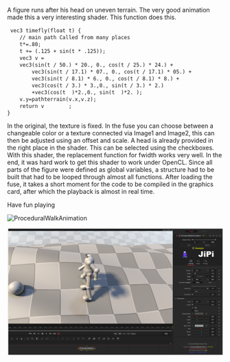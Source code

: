 A figure runs after his head on uneven terrain.
The very good animation made this a very interesting shader.
This function does this.

```
 vec3 timefly(float t) {
    // main path Called from many places
    t*=.80;
	t += (.125 + sin(t * .125));
	vec3 v =
	vec3(sin(t / 50.) * 20., 0., cos(t / 25.) * 24.) +
		vec3(sin(t / 17.1) * 07., 0., cos(t / 17.1) * 05.) +
		vec3(sin(t / 8.1) * 6., 0., cos(t / 8.1) * 8.) +
		vec3(cos(t / 3.) * 3.,0., sin(t / 3.) * 2.)
        +vec3(cos(t  )*2.,0., sin(t  )*2. );
    v.y=pathterrain(v.x,v.z);
    return v        ;
}
```
In the original, the texture is fixed. In the fuse you can choose between a changeable color or a texture connected via Image1 and Image2, this can then be adjusted using an offset and scale. A head is already provided in the right place in the shader. This can be selected using the checkboxes. With this shader, the replacement function for fwidth works very well. In the end, it was hard work to get this shader to work under OpenCL. Since all parts of the figure were defined as global variables, a structure had to be built that had to be looped through almost all functions. After loading the fuse, it takes a short moment for the code to be compiled in the graphics card, after which the playback is almost in real time.

Have fun playing

![ProceduralWalkAnimation](https://user-images.githubusercontent.com/78935215/121263523-05181700-c8b6-11eb-98f5-aa44d178ce23.gif)



[![ProceduralWalkAnimation](ProceduralWalkAnimation_screenshot.png)](ProceduralWalkAnimation.fuse)
